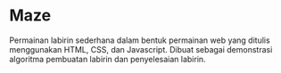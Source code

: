 # Maze
Permainan labirin sederhana dalam bentuk permainan web yang ditulis menggunakan HTML, CSS, dan Javascript. Dibuat sebagai demonstrasi algoritma pembuatan labirin dan penyelesaian labirin.

